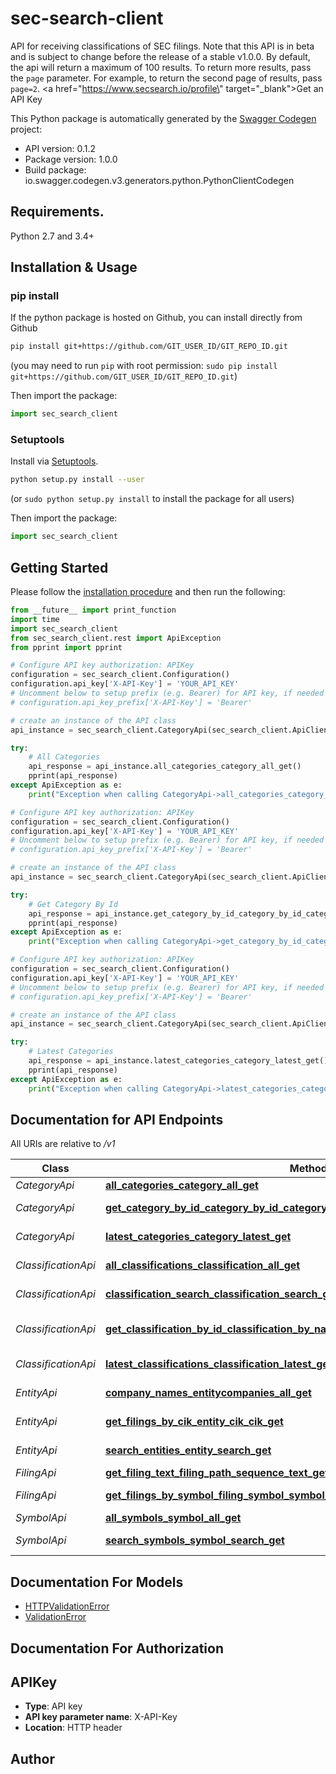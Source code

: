 # sec-search-client
API for receiving classifications of SEC filings.  Note that this API is in  beta and is subject to change before the release of a stable v1.0.0.  By default, the api will return a maximum of 100 results.   To return more results, pass the `page` parameter.   For example, to return the second page of results, pass `page=2`.  <a href=\"https://www.secsearch.io/profile\" target=\"_blank\">Get an API Key</a> 

This Python package is automatically generated by the [Swagger Codegen](https://github.com/swagger-api/swagger-codegen) project:

- API version: 0.1.2
- Package version: 1.0.0
- Build package: io.swagger.codegen.v3.generators.python.PythonClientCodegen

## Requirements.

Python 2.7 and 3.4+

## Installation & Usage
### pip install

If the python package is hosted on Github, you can install directly from Github

```sh
pip install git+https://github.com/GIT_USER_ID/GIT_REPO_ID.git
```
(you may need to run `pip` with root permission: `sudo pip install git+https://github.com/GIT_USER_ID/GIT_REPO_ID.git`)

Then import the package:

```python
import sec_search_client 
```

### Setuptools

Install via [Setuptools](http://pypi.python.org/pypi/setuptools).

```sh
python setup.py install --user
```
(or `sudo python setup.py install` to install the package for all users)

Then import the package:

```python
import sec_search_client
```

## Getting Started

Please follow the [installation procedure](#installation--usage) and then run the following:

```python
from __future__ import print_function
import time
import sec_search_client
from sec_search_client.rest import ApiException
from pprint import pprint

# Configure API key authorization: APIKey
configuration = sec_search_client.Configuration()
configuration.api_key['X-API-Key'] = 'YOUR_API_KEY'
# Uncomment below to setup prefix (e.g. Bearer) for API key, if needed
# configuration.api_key_prefix['X-API-Key'] = 'Bearer'

# create an instance of the API class
api_instance = sec_search_client.CategoryApi(sec_search_client.ApiClient(configuration))

try:
    # All Categories
    api_response = api_instance.all_categories_category_all_get()
    pprint(api_response)
except ApiException as e:
    print("Exception when calling CategoryApi->all_categories_category_all_get: %s\n" % e)

# Configure API key authorization: APIKey
configuration = sec_search_client.Configuration()
configuration.api_key['X-API-Key'] = 'YOUR_API_KEY'
# Uncomment below to setup prefix (e.g. Bearer) for API key, if needed
# configuration.api_key_prefix['X-API-Key'] = 'Bearer'

# create an instance of the API class
api_instance = sec_search_client.CategoryApi(sec_search_client.ApiClient(configuration))

try:
    # Get Category By Id
    api_response = api_instance.get_category_by_id_category_by_id_category_id_get()
    pprint(api_response)
except ApiException as e:
    print("Exception when calling CategoryApi->get_category_by_id_category_by_id_category_id_get: %s\n" % e)

# Configure API key authorization: APIKey
configuration = sec_search_client.Configuration()
configuration.api_key['X-API-Key'] = 'YOUR_API_KEY'
# Uncomment below to setup prefix (e.g. Bearer) for API key, if needed
# configuration.api_key_prefix['X-API-Key'] = 'Bearer'

# create an instance of the API class
api_instance = sec_search_client.CategoryApi(sec_search_client.ApiClient(configuration))

try:
    # Latest Categories
    api_response = api_instance.latest_categories_category_latest_get()
    pprint(api_response)
except ApiException as e:
    print("Exception when calling CategoryApi->latest_categories_category_latest_get: %s\n" % e)
```

## Documentation for API Endpoints

All URIs are relative to */v1*

Class | Method | HTTP request | Description
------------ | ------------- | ------------- | -------------
*CategoryApi* | [**all_categories_category_all_get**](docs/CategoryApi.md#all_categories_category_all_get) | **GET** /category/all | All Categories
*CategoryApi* | [**get_category_by_id_category_by_id_category_id_get**](docs/CategoryApi.md#get_category_by_id_category_by_id_category_id_get) | **GET** /category/by-id/{category_id} | Get Category By Id
*CategoryApi* | [**latest_categories_category_latest_get**](docs/CategoryApi.md#latest_categories_category_latest_get) | **GET** /category/latest | Latest Categories
*ClassificationApi* | [**all_classifications_classification_all_get**](docs/ClassificationApi.md#all_classifications_classification_all_get) | **GET** /classification/all | All Classifications
*ClassificationApi* | [**classification_search_classification_search_get**](docs/ClassificationApi.md#classification_search_classification_search_get) | **GET** /classification/search | Classification Search
*ClassificationApi* | [**get_classification_by_id_classification_by_name_classification_machine_name_get**](docs/ClassificationApi.md#get_classification_by_id_classification_by_name_classification_machine_name_get) | **GET** /classification/by-name/{classification_machine_name} | Get Classification By Id
*ClassificationApi* | [**latest_classifications_classification_latest_get**](docs/ClassificationApi.md#latest_classifications_classification_latest_get) | **GET** /classification/latest | Latest Classifications
*EntityApi* | [**company_names_entitycompanies_all_get**](docs/EntityApi.md#company_names_entitycompanies_all_get) | **GET** /entitycompanies/all | Company Names
*EntityApi* | [**get_filings_by_cik_entity_cik_cik_get**](docs/EntityApi.md#get_filings_by_cik_entity_cik_cik_get) | **GET** /entity/cik/{cik} | Get Filings By Cik
*EntityApi* | [**search_entities_entity_search_get**](docs/EntityApi.md#search_entities_entity_search_get) | **GET** /entity/search/ | Search Entities
*FilingApi* | [**get_filing_text_filing_path_sequence_text_get**](docs/FilingApi.md#get_filing_text_filing_path_sequence_text_get) | **GET** /filing/{path}/{sequence}/text | Get Filing Text
*FilingApi* | [**get_filings_by_symbol_filing_symbol_symbol_get**](docs/FilingApi.md#get_filings_by_symbol_filing_symbol_symbol_get) | **GET** /filing/symbol/{symbol} | Get Filings By Symbol
*SymbolApi* | [**all_symbols_symbol_all_get**](docs/SymbolApi.md#all_symbols_symbol_all_get) | **GET** /symbol/all | All Symbols
*SymbolApi* | [**search_symbols_symbol_search_get**](docs/SymbolApi.md#search_symbols_symbol_search_get) | **GET** /symbol/search | Search Symbols

## Documentation For Models

 - [HTTPValidationError](docs/HTTPValidationError.md)
 - [ValidationError](docs/ValidationError.md)

## Documentation For Authorization


## APIKey

- **Type**: API key
- **API key parameter name**: X-API-Key
- **Location**: HTTP header


## Author


